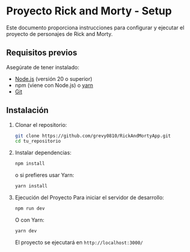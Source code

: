 # Proyecto Rick and Morty - Setup

Este documento proporciona instrucciones para configurar y ejecutar el proyecto de personajes de Rick and Morty.

## Requisitos previos

Asegúrate de tener instalado:

- [Node.js](https://nodejs.org/) (versión 20 o superior)
- npm (viene con Node.js) o [yarn](https://yarnpkg.com/)
- [Git](https://git-scm.com/)

## Instalación

1. Clonar el repositorio:

   ```sh
   git clone https://github.com/grevy0810/RickAndMortyApp.git
   cd tu_repositorio

2. Instalar dependencias:

   ```sh
   npm install
   ```

   o si prefieres usar Yarn:
   ```sh
   yarn install
   ```

3. Ejecución del Proyecto
   Para iniciar el servidor de desarrollo:
    ```sh
    npm run dev
    ```

    O con Yarn:
    ```sh
    yarn dev
    ```

    El proyecto se ejecutará en `http://localhost:3000/`
